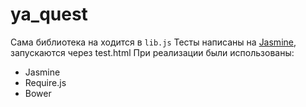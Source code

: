 ya_quest
========

Сама библиотека на ходится в `lib.js`
Тесты написаны на [Jasmine](http://jasmine.github.io/), запускаются через test.html
При реализации были использованы:
 * Jasmine
 * Require.js
 * Bower
